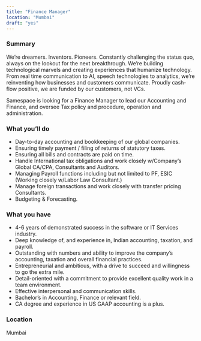 ```yaml
---
title: "Finance Manager"
location: "Mumbai"
draft: "yes"
---
```


### Summary

We’re dreamers. Inventors. Pioneers. Constantly challenging the status quo, always on the lookout for the next breakthrough. We’re building technological marvels and creating experiences that humanize technology. From real time communication to AI, speech technologies to analytics, we’re reinventing how businesses and customers communicate. Proudly cash-flow positive, we are funded by our customers, not VCs.

Samespace is looking for a Finance Manager to lead our Accounting and Finance, and oversee Tax policy and procedure, operation and administration.

### What you’ll do

- Day-to-day accounting and bookkeeping of our global companies.
- Ensuring timely payment / filing of returns of statutory taxes.
- Ensuring all bills and contracts are paid on time.
- Handle International tax obligations and work closely w/Company’s Global CA/CPA, Consultants and Auditors.
- Managing Payroll functions including but not limited to PF, ESIC (Working closely w/Labor Law Consultant.)
- Manage foreign transactions and work closely with transfer pricing Consultants.
- Budgeting & Forecasting.

### What you have

- 4-6 years of demonstrated success in the software or IT Services industry.
- Deep knowledge of, and experience in, Indian accounting, taxation, and payroll.
- Outstanding with numbers and ability to improve the company’s accounting, taxation and overall financial practices.
- Entrepreneurial and ambitious, with a drive to succeed and willingness to go the extra mile.
- Detail-oriented with a commitment to provide excellent quality work in a team environment.
- Effective interpersonal and communication skills.
- Bachelor’s in Accounting, Finance or relevant field.
- CA degree and experience in US GAAP accounting is a plus.

### Location

Mumbai
